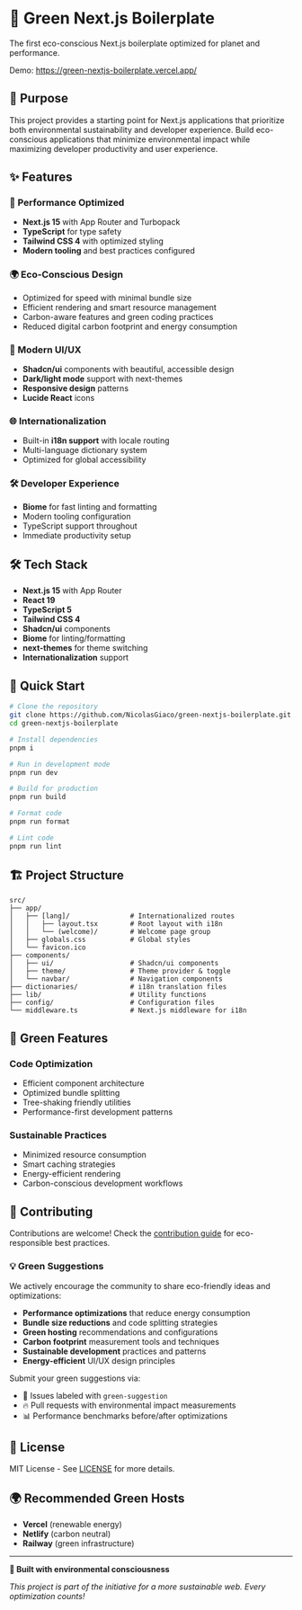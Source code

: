 # 🌱 Green Next.js Boilerplate

The first eco-conscious Next.js boilerplate optimized for planet and performance.

Demo: https://green-nextjs-boilerplate.vercel.app/

## 🎯 Purpose

This project provides a starting point for Next.js applications that prioritize both environmental sustainability and developer experience. Build eco-conscious applications that minimize environmental impact while maximizing developer productivity and user experience.

## ✨ Features

### 🚀 Performance Optimized

- **Next.js 15** with App Router and Turbopack
- **TypeScript** for type safety
- **Tailwind CSS 4** with optimized styling
- **Modern tooling** and best practices configured

### 🌍 Eco-Conscious Design

- Optimized for speed with minimal bundle size
- Efficient rendering and smart resource management
- Carbon-aware features and green coding practices
- Reduced digital carbon footprint and energy consumption

### 🎨 Modern UI/UX

- **Shadcn/ui** components with beautiful, accessible design
- **Dark/light mode** support with next-themes
- **Responsive design** patterns
- **Lucide React** icons

### 🌐 Internationalization

- Built-in **i18n support** with locale routing
- Multi-language dictionary system
- Optimized for global accessibility

### 🛠️ Developer Experience

- **Biome** for fast linting and formatting
- Modern tooling configuration
- TypeScript support throughout
- Immediate productivity setup

## 🛠️ Tech Stack

- **Next.js 15** with App Router
- **React 19**
- **TypeScript 5**
- **Tailwind CSS 4**
- **Shadcn/ui** components
- **Biome** for linting/formatting
- **next-themes** for theme switching
- **Internationalization** support

## 🚀 Quick Start

```bash
# Clone the repository
git clone https://github.com/NicolasGiaco/green-nextjs-boilerplate.git
cd green-nextjs-boilerplate

# Install dependencies
pnpm i

# Run in development mode
pnpm run dev

# Build for production
pnpm run build

# Format code
pnpm run format

# Lint code
pnpm run lint
```

## 🏗️ Project Structure

```
src/
├── app/
│   ├── [lang]/               # Internationalized routes
│   │   ├── layout.tsx        # Root layout with i18n
│   │   └── (welcome)/        # Welcome page group
│   ├── globals.css           # Global styles
│   └── favicon.ico
├── components/
│   ├── ui/                   # Shadcn/ui components
│   ├── theme/                # Theme provider & toggle
│   └── navbar/               # Navigation components
├── dictionaries/             # i18n translation files
├── lib/                      # Utility functions
├── config/                   # Configuration files
└── middleware.ts             # Next.js middleware for i18n
```

## 🌿 Green Features

### Code Optimization

- Efficient component architecture
- Optimized bundle splitting
- Tree-shaking friendly utilities
- Performance-first development patterns

### Sustainable Practices

- Minimized resource consumption
- Smart caching strategies
- Energy-efficient rendering
- Carbon-conscious development workflows

## 🤝 Contributing

Contributions are welcome! Check the [contribution guide](CONTRIBUTE.md) for eco-responsible best practices.

### 💡 Green Suggestions

We actively encourage the community to share eco-friendly ideas and optimizations:

- **Performance optimizations** that reduce energy consumption
- **Bundle size reductions** and code splitting strategies
- **Green hosting** recommendations and configurations
- **Carbon footprint** measurement tools and techniques
- **Sustainable development** practices and patterns
- **Energy-efficient** UI/UX design principles

Submit your green suggestions via:

- 🌱 Issues labeled with `green-suggestion`
- 🔥 Pull requests with environmental impact measurements
- 📊 Performance benchmarks before/after optimizations

## 📄 License

MIT License - See [LICENSE](LICENSE) for more details.

## 🌍 Recommended Green Hosts

- **Vercel** (renewable energy)
- **Netlify** (carbon neutral)
- **Railway** (green infrastructure)

---

**💚 Built with environmental consciousness**

_This project is part of the initiative for a more sustainable web. Every optimization counts!_
